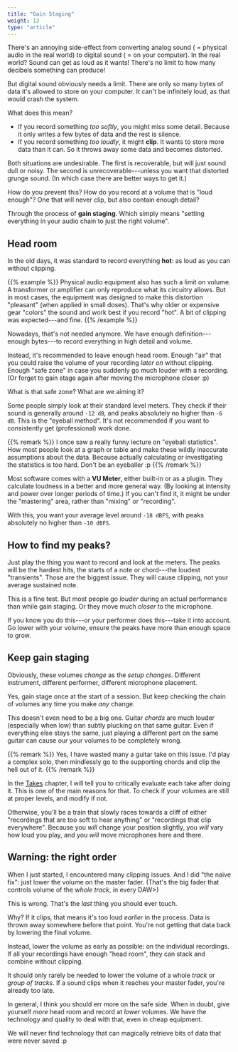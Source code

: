 ```yaml
---
title: "Gain Staging"
weight: 13
type: "article"
---
```


There's an annoying side-effect from converting analog sound ( = physical audio in the real world) to digital sound ( = on your computer). In the real world? Sound can get as loud as it wants! There's no limit to how many decibels something can produce!

But digital sound obviously needs a limit. There are only so many bytes of data it's allowed to store on your computer. It can't be infinitely loud, as that would crash the system. 

What does this mean?

* If you record something _too softly_, you might miss some detail. Because it only writes a few bytes of data and the rest is silence.
* If you record something _too loudly_, it might **clip**. It wants to store more data than it can. So it throws away some data and becomes distorted.

Both situations are undesirable. The first is recoverable, but will just sound dull or noisy. The second is unrecoverable---unless you want that distorted grunge sound. (In which case there are better ways to get it.)

How do you prevent this? How do you record at a volume that is "loud enough"? One that will never clip, but also contain enough detail?

Through the process of **gain staging**. Which simply means "setting everything in your audio chain to just the right volume".

## Head room

In the old days, it was standard to record everything **hot**: as loud as you can without clipping. 

{{% example %}}
Physical audio equipment also has such a limit on volume. A transformer or amplifier can only reproduce what its circuitry allows. But in most cases, the equipment was designed to make this distortion "pleasant" (when applied in small doses). That's why older or expensive gear "colors" the sound and work best if you record "hot". A bit of clipping was expected---and fine.
{{% /example %}}

Nowadays, that's not needed anymore. We have enough definition---enough bytes---to record everything in high detail and volume.

Instead, it's recommended to leave enough head room. Enough "air" that you could raise the volume of your recording _later on_ without clipping. Enough "safe zone" in case you suddenly go much louder with a recording. (Or forget to gain stage again after moving the microphone closer :p)

What is that safe zone? What are we aiming it?

Some people simply look at their standard level meters. They check if their sound is generally around `-12 dB`, and peaks absolutely no higher than `-6 dB`. This is the "eyeball method". It's not recommended if you want to consistently get (professional) work done.

{{% remark %}}
I once saw a really funny lecture on "eyeball statistics". How most people look at a graph or table and make these wildly inaccurate assumptions about the data. Because actually calculating or investigating the statistics is too hard. Don't be an eyeballer :p
{{% /remark %}}

Most software comes with a **VU Meter**, either built-in or as a plugin. They calculate loudness in a better and more general way. (By looking at intensity and power over longer periods of time.) If you can't find it, it might be under the "mastering" area, rather than "mixing" or "recording".

With this, you want your average level around `-18 dBFS`, with peaks absolutely no higher than `-10 dBFS`.

## How to find my peaks?

Just play the thing you want to record and look at the meters. The peaks will be the hardest hits, the starts of a note or chord---the loudest "transients". Those are the biggest issue. They will cause clipping, not your average sustained note.

This is a fine test. But most people go _louder_ during an actual performance than while gain staging. Or they move much _closer_ to the microphone.

If you know you do this---or your performer does this---take it into account. Go lower with your volume, ensure the peaks have more than enough space to grow.

## Keep gain staging

Obviously, these volumes _change_ as the _setup changes_. Different instrument, different performer, different microphone placement.

Yes, gain stage once at the start of a session. But keep checking the chain of volumes any time you make _any_ change.

This doesn't even need to be a big one. Guitar _chords_ are much louder (especially when low) than subtly plucking on that same guitar. Even if everything else stays the same, just playing a different part on the same guitar can cause our your volumes to be completely wrong.

{{% remark %}}
Yes, I have wasted many a guitar take on this issue. I'd play a complex solo, then mindlessly go to the supporting chords and clip the hell out of it.
{{% /remark %}}

In the [Takes](../takes/) chapter, I will tell you to critically evaluate each take after doing it. This is one of the main reasons for that. To check if your volumes are still at proper levels, and modify if not. 

Otherwise, you'll be a train that slowly races towards a cliff of either "recordings that are too soft to hear anything" or "recordings that clip everywhere". Because you _will_ change your position slightly, you _will_ vary how loud you play, and you _will_ move microphones here and there.

## Warning: the right order

When I just started, I encountered many clipping issues. And I did "the naïve fix": just lower the volume on the master fader. (That's the big fader that controls volume of the _whole track_, in every DAW>)

This is wrong. That's the _last_ thing you should ever touch.

Why? If it clips, that means it's too loud _earlier_ in the process. Data is thrown away somewhere before that point. You're not getting that data back by lowering the final volume.

Instead, lower the volume as early as possible: on the individual recordings. If all your recordings have enough "head room", they can stack and combine without clipping. 

It should only rarely be needed to lower the volume of a whole _track_ or _group of tracks_. If a sound clips when it reaches your master fader, you're already too late.

In general, I think you should err more on the safe side. When in doubt, give yourself _more_ head room and record at _lower_ volumes. We have the technology and quality to deal with that, even in cheap equipment. 

We will never find technology that can magically retrieve bits of data that were never saved :p